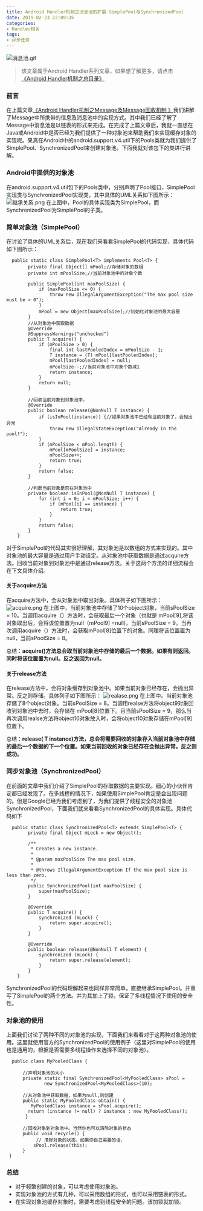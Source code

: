 ```yaml
---
title: Android Handler机制之消息池的扩展 SimplePool与SynchronizedPool
date: 2019-02-23 22:09:35
categories:
- Handler相关
tags: 
- 异步任务
---
```


![消息池.gif](https://upload-images.jianshu.io/upload_images/2824145-0be39b98baebb871.gif?imageMogr2/auto-orient/strip)

>该文章属于Android Handler系列文章，如果想了解更多，请点击
[《Android Handler机制之总目录》](https://www.jianshu.com/p/43bb31d8a742)

### 前言
在上篇文章[《Android Handler机制之Message及Message回收机制 》](https://www.jianshu.com/p/d0ef4edd4407)我们讲解了Message中所携带的信息及消息池中的实现方式。其中我们已经了解了Message中消息池是以链表的形式来完成。在完成了上篇文章后，我就一直想在Java或Android中是否已经为我们提供了一种对象池来帮助我们来实现缓存对象的实现呢。果真在Android中的android.support.v4.util下的Pools类就为我们提供了SimplePool、SynchronizedPool来创建对象池。下面我就对该包下的类进行讲解。

### Android中提供的对象池
在android.support.v4.util包下的Pools类中，分别声明了Pool接口，SimplePool实现类与SynchronizedPool实现类，其中具体的UML关系如下图所示：
![继承关系.png](https://upload-images.jianshu.io/upload_images/2824145-0cc634c790076912.png?imageMogr2/auto-orient/strip%7CimageView2/2/w/1240)
在上图中，Pool的具体实现类为SimplePool，而SynchronizedPool为SimplePool的子类。

### 简单对象池（SimplePool）
在讨论了具体的UML关系后，现在我们来看看SimplePool的代码实现，具体代码如下图所示：
```
  public static class SimplePool<T> implements Pool<T> {
        private final Object[] mPool;//存储对象的数组
        private int mPoolSize;//当前对象池中的对象个数
		
        public SimplePool(int maxPoolSize) {
            if (maxPoolSize <= 0) {
                throw new IllegalArgumentException("The max pool size must be > 0");
            }
            mPool = new Object[maxPoolSize];//初始化对象池的最大容量
        }
		//从对象池中获取数据
        @Override
        @SuppressWarnings("unchecked")
        public T acquire() {
            if (mPoolSize > 0) {
                final int lastPooledIndex = mPoolSize - 1;
                T instance = (T) mPool[lastPooledIndex];
                mPool[lastPooledIndex] = null;
                mPoolSize--;//当前对象池中对象个数减1
                return instance;
            }
            return null;
        }
		
		//回收当前对象到对象池中，
        @Override
        public boolean release(@NonNull T instance) {
            if (isInPool(instance)) {//如果对象池中已经有当前对象了，会抛出异常
                throw new IllegalStateException("Already in the pool!");
            }
            if (mPoolSize < mPool.length) {
                mPool[mPoolSize] = instance;
                mPoolSize++;
                return true;
            }
            return false;
        }
		
		//判断当前对象是否在对象池中
        private boolean isInPool(@NonNull T instance) {
            for (int i = 0; i < mPoolSize; i++) {
                if (mPool[i] == instance) {
                    return true;
                }
            }
            return false;
        }
    }
```
对于SimplePool的代码其实很好理解，其对象池是以数组的方式来实现的。其中对象池的最大容量是通过用户手动设定。从对象池中获取数据是通过acquire方法。回收当前对象到对象池中是通过release方法。关于这两个方法的详细流程会在下文具体介绍。
#### 关于acquire方法
在acquire方法中，会从对象池中取出对象。具体列子如下图所示：
![acquire.png](https://upload-images.jianshu.io/upload_images/2824145-f78d7c7a39ac57c7.png?imageMogr2/auto-orient/strip%7CimageView2/2/w/1240)
在上图中，当前对象池中存储了10个object对象，当前sPoolSize = 10。当调用acquire（）方法时，会获取最后一个对象（也就是 mPool[9],将该对象取出后，会将该位置置为null（mPool9] =null)，当前sPoolSize = 9。当再次调用acquire（）方法时，会获取mPool[8]位置下的对象。同理将该位置置为null，当前sPoolSize = 8。

总结：**acquire()方法总会取当前对象池中存储的最后一个数据。如果有则返回。同时将该位置置为null。反之返回为null。**

#### 关于release方法
在release方法中，会将对象缓存到对象池中。如果当前对象已经存在，会抛出异常。反之则存储。具体列子如下图所示：
![realase.png](https://upload-images.jianshu.io/upload_images/2824145-4a6a47a74c4d2913.png?imageMogr2/auto-orient/strip%7CimageView2/2/w/1240)
在上图中。当前对象池存储了8个object对象。当前sPoolSize = 8。当调用realse方法将object9对象回收到对象池中去时，会存储在 mPool[8]位置下。且当前sPoolSize = 9，那么当再次调用realse方法将object10对象放入时，会将object10对象存储在mPool[9]位置下。

总结：**release( T instance)方法，总会将需要回收的对象存入当前对象池中存储的最后一个数据的下一个位置。如果当前回收的对象已经存在会抛出异常。反之则成功。**

### 同步对象池（SynchronizedPool）
在前面的文章中我们介绍了SimplePool的存取数据的主要实现。细心的小伙伴肯定都已经发现了。在多线程的情况下，如果使用SimplePool肯定是会出现问题的。但是Google已经为我们考虑到了，为我们提供了线程安全的对象池SynchronizedPool，下面我们就来看看SynchronizedPool的具体实现。具体代码如下
```
  public static class SynchronizedPool<T> extends SimplePool<T> {
        private final Object mLock = new Object();

        /**
         * Creates a new instance.
         *
         * @param maxPoolSize The max pool size.
         *
         * @throws IllegalArgumentException If the max pool size is less than zero.
         */
        public SynchronizedPool(int maxPoolSize) {
            super(maxPoolSize);
        }

        @Override
        public T acquire() {
            synchronized (mLock) {
                return super.acquire();
            }
        }

        @Override
        public boolean release(@NonNull T element) {
            synchronized (mLock) {
                return super.release(element);
            }
        }
    }
```
SynchronizedPool的代码理解起来也同样非常简单，直接继承SimplePool。并重写了SimplePool的两个方法。并为其加上了锁，保证了多线程情况下使用的安全性。

### 对象池的使用
上面我们讨论了两种不同的对象池的实现，下面我们来看看对于这两种对象池的使用。这里就使用官方的SynchronizedPool的使用例子（这里对SimplePool的使用也是通用的，根据是否需要多线程操作来选择不同的对象池）。
```
  public class MyPooledClass {
	 
	  //声明对象池的大小
      private static final SynchronizedPool<MyPooledClass> sPool =
              new SynchronizedPool<MyPooledClass>(10);
              
	  //从对象池中获取数据，如果为null,则创建
      public static MyPooledClass obtain() {
         MyPooledClass instance = sPool.acquire();
        return (instance != null) ? instance : new MyPooledClass();
       }
	  
	  //回收对象到对象池中。当然你也可以清除对象的状态
      public void recycle() {
           // 清除对象的状态，如果你自己需要的话，
          sPool.release(this);
      }
 }
```

### 总结
- 对于频繁创建的对象，可以考虑使用对象池。
- 实现对象池的方式有几种，可以采用数组的形式，也可以采用链表的形式。
- 在实现对象池缓存对象时，需要考虑到线程安全的问题。该加锁就加锁。